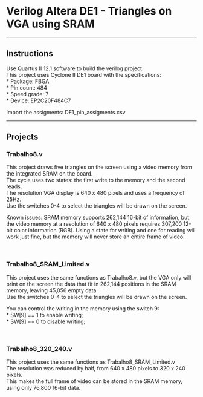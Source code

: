 # **Verilog Altera DE1 - Triangles on VGA using SRAM**
******************
## Instructions
<p>Use Quartus II 12.1 software to build the verilog project.</br>
This project uses Cyclone II DE1 board with the specifications:</br>
* Package: FBGA</br>
* Pin count: 484</br>
* Speed grade: 7</br>
* Device: EP2C20F484C7</br></p>
<p>Import the assigments: DE1_pin_assigments.csv</br></p>

****************
## Projects

### Trabalho8.v
  <p>This project draws five triangles on the screen using a video memory from the integrated SRAM on the board.</br>
  The cycle uses two states: the first write to the memory and the second reads.</br>
  The resolution VGA display is 640 x 480 pixels and uses a frequency of 25Hz.</br>
  Use the switches 0-4 to select the triangles will be drawn on the screen.</br></p>
  
  <p>Known issues: SRAM memory supports 262,144 16-bit of information, but the video memory at a resolution of 640 x 480 pixels requires 307,200 12-bit color information (RGB). Using a state for writing and one for reading will work just fine, but the memory will never store an entire frame of video.</p>
  
  </br>

### Trabalho8_SRAM_Limited.v
  <p>This project uses the same functions as Trabalho8.v, but the VGA only will print on the screen the data that fit in 262,144 positions in the SRAM memory, leaving 45,056 empty data.</br>
  Use the switches 0-4 to select the triangles will be drawn on the screen.</br></p>
  <p>You can control the writing in the memory using the switch 9:</br>
  * SW[9] == 1 to enable writing;</br>
  * SW[9] == 0 to disable writing;</p>
  
  </br>

### Trabalho8_320_240.v
  <p>This project uses the same functions as Trabalho8_SRAM_Limited.v</br>
  The resolution was reduced by half, from 640 x 480 pixels to 320 x 240 pixels.</br>
  This makes the full frame of video can be stored in the SRAM memory, using only 76,800 16-bit data.</p>
